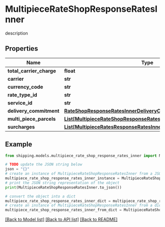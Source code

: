 # MultipieceRateShopResponseRatesInner

description

## Properties

Name | Type | Description | Notes
------------ | ------------- | ------------- | -------------
**total_carrier_charge** | **float** | description | [optional] 
**carrier** | **str** | description | [optional] 
**currency_code** | **str** | description | [optional] 
**rate_type_id** | **str** | description | [optional] 
**service_id** | **str** | description | [optional] 
**delivery_commitment** | [**RateShopResponseRatesInnerDeliveryCommitment**](RateShopResponseRatesInnerDeliveryCommitment.md) |  | [optional] 
**multi_piece_parcels** | [**List[MultipieceRateShopResponseRatesInnerMultiPieceParcelsInner]**](MultipieceRateShopResponseRatesInnerMultiPieceParcelsInner.md) | description | [optional] 
**surcharges** | [**List[MultipieceRatesResponseRatesInnerSurchargesInner]**](MultipieceRatesResponseRatesInnerSurchargesInner.md) | description | [optional] 

## Example

```python
from shipping.models.multipiece_rate_shop_response_rates_inner import MultipieceRateShopResponseRatesInner

# TODO update the JSON string below
json = "{}"
# create an instance of MultipieceRateShopResponseRatesInner from a JSON string
multipiece_rate_shop_response_rates_inner_instance = MultipieceRateShopResponseRatesInner.from_json(json)
# print the JSON string representation of the object
print(MultipieceRateShopResponseRatesInner.to_json())

# convert the object into a dict
multipiece_rate_shop_response_rates_inner_dict = multipiece_rate_shop_response_rates_inner_instance.to_dict()
# create an instance of MultipieceRateShopResponseRatesInner from a dict
multipiece_rate_shop_response_rates_inner_from_dict = MultipieceRateShopResponseRatesInner.from_dict(multipiece_rate_shop_response_rates_inner_dict)
```
[[Back to Model list]](../README.md#documentation-for-models) [[Back to API list]](../README.md#documentation-for-api-endpoints) [[Back to README]](../README.md)



